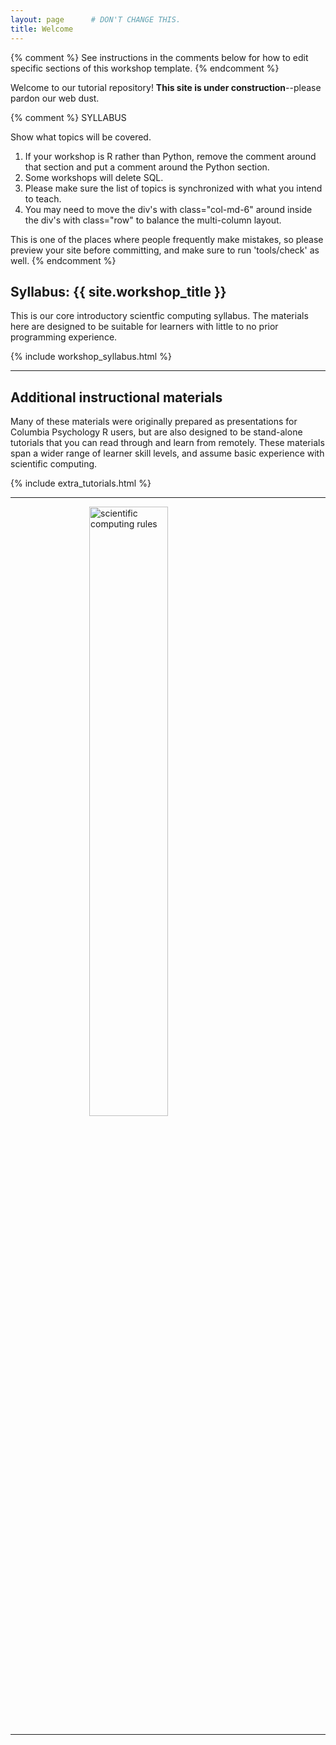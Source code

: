 ```yaml
---
layout: page      # DON'T CHANGE THIS.
title: Welcome
---
```


{% comment %} See instructions in the comments below for how to edit specific sections of this workshop template. {% endcomment %}

Welcome to our tutorial repository! <b>This site is under construction</b>--please pardon our web dust.

{% comment %}
  SYLLABUS

  Show what topics will be covered.

  1. If your workshop is R rather than Python, remove the comment
  around that section and put a comment around the Python section.
  2. Some workshops will delete SQL.
  3. Please make sure the list of topics is synchronized with what you
  intend to teach.
  4. You may need to move the div's with class="col-md-6" around inside
  the div's with class="row" to balance the multi-column layout.

  This is one of the places where people frequently make mistakes, so
  please preview your site before committing, and make sure to run
  'tools/check' as well.
{% endcomment %}

<h2 id="syllabus">Syllabus: {{ site.workshop_title }}</h2>

This is our core introductory scientfic computing syllabus. The materials here are designed to be
suitable for learners with little to no prior programming experience.

{% include workshop_syllabus.html %}

<hr/>

<h2 id="oneoffs">Additional instructional materials</h2>

Many of these materials were originally prepared as presentations for Columbia Psychology R users,
but are also designed to be stand-alone tutorials that you can read through and learn from remotely.
These materials span a wider range of learner skill levels, and assume basic experience with
scientific computing.

{% include extra_tutorials.html %}

<hr/> 

<img src="../websiteFiles/funplot.png" title="scientific computing rules" alt="scientific computing rules" style="display: block; margin: auto;" width = "50%"/>

<hr/>
